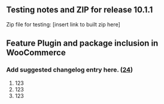 ## Testing notes and ZIP for release 10.1.1

Zip file for testing: [insert link to built zip here]

## Feature Plugin and package inclusion in WooCommerce

### Add suggested changelog entry here. ([24](https://github.com/alexflorisca/woocommerce-blocks/pull/24))

1. 123
2. 123
3. 123



